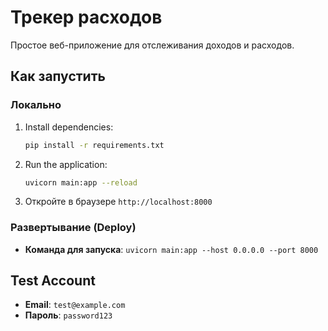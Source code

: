 # Трекер расходов

Простое веб-приложение для отслеживания доходов и расходов.

## Как запустить

### Локально
1.  Install dependencies:
    ```bash
    pip install -r requirements.txt
    ```
2.  Run the application:
    ```bash
    uvicorn main:app --reload
    ```
3.  Откройте в браузере `http://localhost:8000`

### Развертывание (Deploy)
-   **Команда для запуска**: `uvicorn main:app --host 0.0.0.0 --port 8000`

## Test Account
-   **Email**: `test@example.com`
-   **Пароль**: `password123`